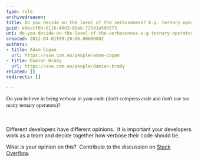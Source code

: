 ```yaml
---
type: rule
archivedreason: 
title: Do you decide on the level of the verboseness? E.g. ternary operators
guid: e9eccf0b-6116-48d3-86ab-725d1a59b573
uri: do-you-decide-on-the-level-of-the-verboseness-e-g-ternary-operators
created: 2012-04-01T09:20:06.0000000Z
authors:
- title: Adam Cogan
  url: https://ssw.com.au/people/adam-cogan
- title: Damian Brady
  url: https://ssw.com.au/people/damian-brady
related: []
redirects: []

---
```



<div><span style="font-family&#58;'calibri','sans-serif';font-size&#58;11pt;">Do you believe in being verbose in your code (don't compress code&#160;and don't use too many ternary operators)?</span>&#160;</div>
<br><excerpt class='endintro'></excerpt><br>
<p>​Different developers have different opinions.&#160; It is important your developers work as a team and decide together how verbose their code should be.</p>
<p>What is your opinion on this?&#160; Contribute to the discussion on <a href="http&#58;//stackoverflow.com/questions/2765360/ternary-operators-in-c-sharp">Stack Overflow</a>.</p>



